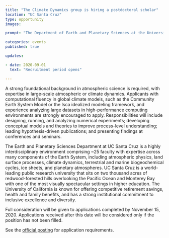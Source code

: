 ```yaml
---
title: "The Climate Dynamics group is hiring a postdoctoral scholar"
location: "UC Santa Cruz"
type: opportunity 
images:

prompt: "The Department of Earth and Planetary Sciences at the University of California, Santa Cruz (UCSC) invites applications for a Postdoctoral Scholar in Climate Dynamics, under the direction of Professor Nicole Feldl. The postdoctoral scholar will conduct theoretical and computational studies of the changing global climate and atmospheric circulation. Research will investigate the relationship among circulation, clouds, and the hydrologic cycle across a range of time scales with a preferred focus on tropical and/or midlatitude dynamics. Project specifics will depend on the skills and interests of the successful applicant and may include such topics as the Hadley circulation, Intertropical Convergence Zone, and storm tracks."

categories: events
published: true

updates:

- date: 2020-09-01
  text: "Recruitment period opens"

---
```


A strong foundational background in atmospheric science is required, with expertise in large-scale atmospheric or climate dynamics. Applicants with computational fluency in global climate models, such as the Community Earth System Model or the Isca idealized modeling framework, and experience analyzing large datasets in high-performance computing environments are strongly encouraged to apply. Responsibilities will include designing, running, and analyzing numerical experiments; developing conceptual models and theories to improve process-level understanding; leading hypothesis-driven publications; and presenting findings at conferences and seminars.

The Earth and Planetary Sciences Department at UC Santa Cruz is a highly interdisciplinary environment comprising ~25 faculty with expertise across many components of the Earth System, including atmospheric physics, land surface processes, climate dynamics, terrestrial and marine biogeochemical cycles, ice sheets, and planetary atmospheres. UC Santa Cruz is a world-leading public research university that sits on two thousand acres of redwood-forested hills overlooking the Pacific Ocean and Monterey Bay with one of the most visually spectacular settings in higher education. The University of California is known for offering competitive retirement savings, health and family benefits, and has a strong institutional commitment to inclusive excellence and diversity.

Full consideration will be given to applications completed by November 15, 2020. Applications received after this date will be considered only if the position has not been filled.

See the [official posting](https://recruit.ucsc.edu/JPF00927) for application requirements.
 

